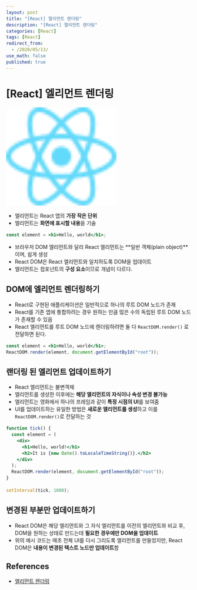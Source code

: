 ```yaml
---
layout: post
title: "[React] 엘리먼트 렌더링"
description: "[React] 엘리먼트 렌더링"
categories: [React]
tags: [React]
redirect_from:
  - /2020/05/13/
use_math: false
published: true
---
```


# [React] 엘리먼트 렌더링

<img src="/assets/images/posts/logos/react-logo.svg" width="300">

- 엘리먼트는 React 앱의 **가장 작은 단위**
- 엘리먼트는 **화면에 표시할 내용**을 기술

```jsx
const element = <h1>Hello, world</h1>;
```

- 브라우저 DOM 엘리먼트와 달리 React 엘리먼트는 **일반 객체(plain object)**이며, 쉽게 생성
- React DOM은 React 엘리먼트와 일치하도록 DOM을 업데이트
- 엘리먼트는 컴포넌트의 **구성 요소**이므로 개념이 다르다.

## DOM에 엘리먼트 렌더링하기

- React로 구현된 애플리케이션은 일반적으로 하나의 루트 DOM 노드가 존재
- React를 기존 앱에 통합하려는 경우 원하는 만큼 많은 수의 독립된 루트 DOM 노드가 존재할 수 있음
- React 엘리먼트를 루트 DOM 노드에 렌더링하려면 둘 다 `ReactDOM.render()` 로 전달하면 된다.

```jsx
const element = <h1>Hello, world</h1>;
ReactDOM.render(element, document.getElementById("root"));
```

## 랜더링 된 엘리먼트 업데이트하기

- React 엘리먼트는 불변객체
- 엘리먼트를 생성한 이후에는 **해당 엘리먼트의 자식이나 속성 변경 불가능**
- 엘리먼트는 영화에서 하나의 프레임과 같이 **특정 시점의 UI**를 보여줌
- UI를 업데이트하는 유일한 방법은 **새로운 엘리먼트를 생성**하고 이를 `ReactDOM.render()`로 전달하는 것

```jsx
function tick() {
  const element = (
    <div>
      <h1>Hello, world!</h1>
      <h2>It is {new Date().toLocaleTimeString()}.</h2>
    </div>
  );
  ReactDOM.render(element, document.getElementById("root"));
}

setInterval(tick, 1000);
```

## 변경된 부분만 업데이트하기

- React DOM은 해당 엘리먼트와 그 자식 엘리먼트를 이전의 엘리먼트와 비교 후, DOM을 원하는 상태로 만드는데 **필요한 경우에만 DOM을 업데이트**
- 위의 예시 코드는 매초 전체 UI를 다시 그리도록 엘리먼트를 만들었지만, React DOM은 **내용이 변경된 텍스트 노드만 업데이트**함

## References

- [엘리먼트 렌더링](https://ko.reactjs.org/docs/rendering-elements.html)
